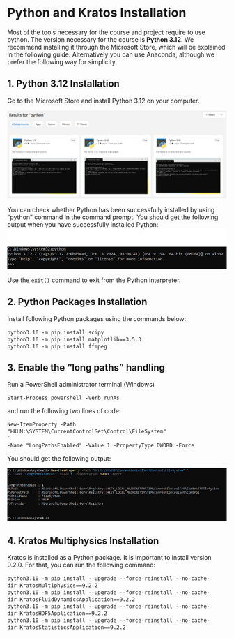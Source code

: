 # Python and Kratos Installation
Most of the tools necessary for the course and project require to use python. The version necessary for the course is **Python 3.12**. We recommend installing it through the Microsoft Store, which will be explained in the following guide. Alternatively you can use Anaconda, although we prefer the following way for simplicity.

## **1. Python 3.12 Installation**
Go to the Microsoft Store and install Python 3.12 on your computer.

![python_3_12_ms_store](../../../../../images/WindEngineering/python_3_12_ms_store.PNG)

You can check whether Python has been successfully installed by using  “python” command in the command prompt. You should get the following output when you have successfully installed Python:
![python_3_12_output](../../../../../images/WindEngineering/python_3_12_output.PNG)

Use the `exit()` command to exit from the Python interpreter.


## **2. Python Packages Installation**
Install following Python packages using the commands below:

```console
python3.10 -m pip install scipy
python3.10 -m pip install matplotlib==3.5.3
python3.10 -m pip install ffmpeg
```

## **3. Enable the “long paths” handling**
Run a PowerShell administrator terminal (Windows)

```console
Start-Process powershell -Verb runAs
```

and run the following two lines of code:

```console
New-ItemProperty -Path "HKLM:\SYSTEM\CurrentControlSet\Control\FileSystem"
`
-Name "LongPathsEnabled" -Value 1 -PropertyType DWORD -Force
```

You should get the following output:

![long_paths_handling](../../../../../images/WindEngineering/long_paths_handling.png)

## **4. Kratos Multiphysics Installation**
Kratos is installed as a Python package. It is important to install version 9.2.0. For that, you can run the following command:

```console
python3.10 -m pip install --upgrade --force-reinstall --no-cache-dir KratosMultiphysics==9.2.2
python3.10 -m pip install --upgrade --force-reinstall --no-cache-dir KratosFluidDynamicsApplication==9.2.2
python3.10 -m pip install --upgrade --force-reinstall --no-cache-dir KratosHDF5Application==9.2.2
python3.10 -m pip install --upgrade --force-reinstall --no-cache-dir KratosStatisticsApplication==9.2.2
```
